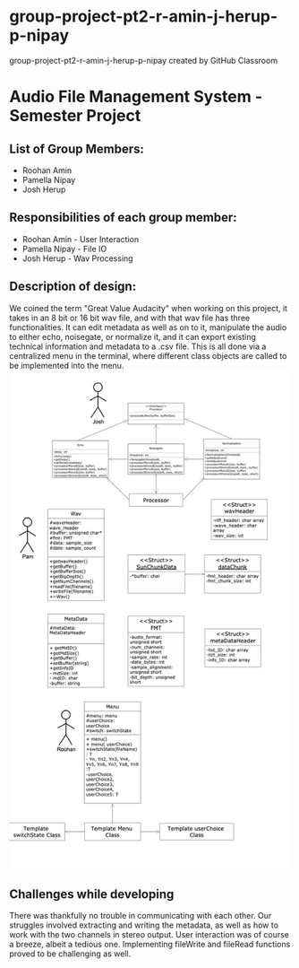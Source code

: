 # group-project-pt2-r-amin-j-herup-p-nipay
group-project-pt2-r-amin-j-herup-p-nipay created by GitHub Classroom
# Audio File Management System - Semester Project

## List of Group Members:
<ul>
  <li>Roohan Amin</li>
  <li>Pamella Nipay</li>
<li>Josh Herup</li>
  </ul>
  
## Responsibilities of each group member:
<ul>
  <li>Roohan Amin - User Interaction</li>
  <li>Pamella Nipay - File IO</li>
  <li>Josh Herup - Wav Processing</li>
</ul>

## Description of design:

We coined the term "Great Value Audacity" when working on this project, it takes in an 8 bit or 16 bit wav file, and with that wav file has three functionalities. It can edit metadata as well as on to it, manipulate the audio to either echo, noisegate, or normalize it, and it can export existing technical information and metadata to a .csv file.  This is all done via a centralized menu in the terminal, where different class objects are called to be implemented into the menu. ![Class Diagram](https://github.com/cpe-unr/group-project-pt2-r-amin-j-herup-p-nipay/blob/user-interaction/Class_Diagram.png)


## Challenges while developing

There was thankfully no trouble in communicating with each other. Our struggles involved extracting and writing the metadata, as well as how to work with the two channels in stereo output. User interaction was of course a breeze, albeit a tedious one. Implementing fileWrite and fileRead functions proved to be challenging as well.
